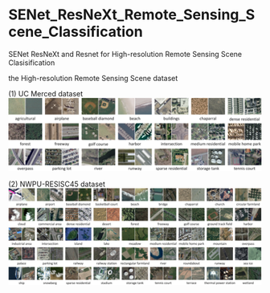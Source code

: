 # SENet_ResNeXt_Remote_Sensing_Scene_Classification
SENet ResNeXt and Resnet for High-resolution Remote Sensing Scene Clasisification

the High-resolution Remote Sensing Scene dataset 


(1) UC Merced dataset 
![UC Merced dataset](./UCM.png)


(2) NWPU-RESISC45 dataset
![NWPU-RESISC](./NUPW.png)

